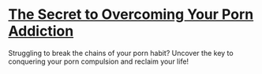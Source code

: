 
# [The Secret to Overcoming Your Porn Addiction](https://www.mindhaste.com/t/porn-addiction/the-secret-to-overcoming-your-porn-addiction-203)

Struggling to break the chains of your porn habit? Uncover the key to conquering your porn compulsion and reclaim your life!
    